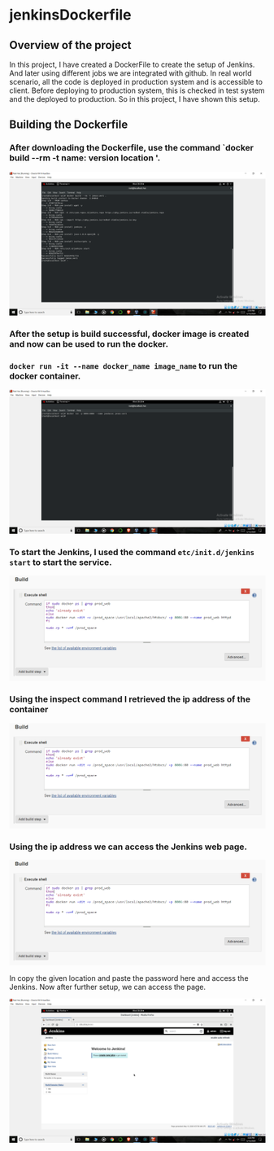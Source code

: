 # jenkinsDockerfile


## Overview of the project

In this project, I have created a DockerFile to create the setup of Jenkins. And later using different jobs we  are integrated with github. In real world scenario, all the code is deployed in production system and is accessible to client. Before deploying to production system, this is checked in test system and the deployed to production.
So in this project, I have shown this setup.

## Building the Dockerfile

### After downloading the Dockerfile, use the command `docker build --rm -t name: version location '.

![Dockerfile build](https://github.com/amalk-money/jenkinsDockerfile/blob/master/IMG/Screenshot%20(329).png)

### After the setup is build successful, docker image is created and now can be used to run the docker.

### `docker run -it --name docker_name image_name` to run the docker container.

![docker run](https://github.com/amalk-money/jenkinsDockerfile/blob/master/IMG/Screenshot%20(330).png)

### To start the Jenkins, I used the command `etc/init.d/jenkins start` to start the service.

![start service](https://github.com/amalk-money/jenkinsProject/blob/master/screenShots/buildprod.png)

### Using the inspect command I retrieved the ip address of the container

![ip addresses](https://github.com/amalk-money/jenkinsProject/blob/master/screenShots/buildprod.png)

### Using the ip address we can access the Jenkins web page.

![web page](https://github.com/amalk-money/jenkinsProject/blob/master/screenShots/buildprod.png)

In copy the given location and paste the password here and access the Jenkins.
Now after further setup, we can access the page.


![Jenkins page](https://github.com/amalk-money/jenkinsDockerfile/blob/master/IMG/Screenshot%20(335).png)
